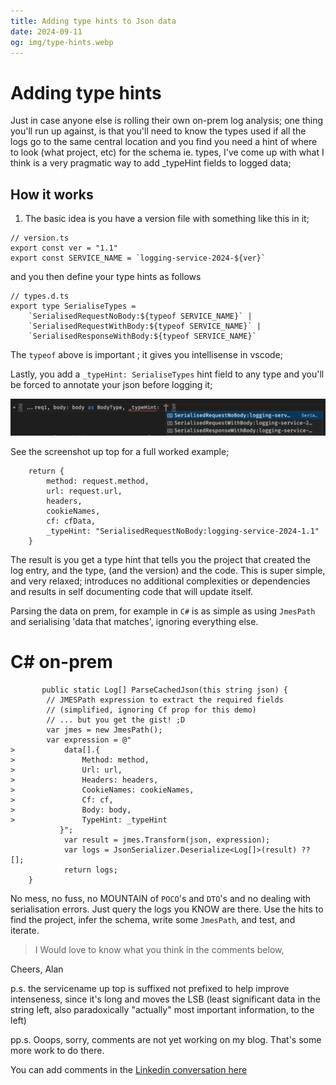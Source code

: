 ```yaml
---
title: Adding type hints to Json data
date: 2024-09-11
og: img/type-hints.webp
---
```


# Adding type hints

Just in case anyone else is rolling their own on-prem log analysis; one thing you'll run up against, is that you'll need to know the types used if all the logs go to the same central location and you find you need a hint of where to look (what project, etc) for the schema ie. types, I've come up with what I think is a very pragmatic way to add _typeHint fields to logged data; 

## **How it works**

1. The basic idea is you have a version file with something like this in it;

```ts.numbered
// version.ts
export const ver = "1.1"
export const SERVICE_NAME = `logging-service-2024-${ver}`
```

and you then define your type hints as follows

```ts.numbered
// types.d.ts
export type SerialiseTypes =
    `SerialisedRequestNoBody:${typeof SERVICE_NAME}` |
    `SerialisedRequestWithBody:${typeof SERVICE_NAME}` |
    `SerialisedResponseWithBody:${typeof SERVICE_NAME}`
```

The `typeof` above is important ; it gives you intellisense in vscode;

Lastly, you add a `_typeHint: SerialiseTypes` hint field to any type and you'll be forced to annotate your json before logging
 it; 
 
 ![Example intellisense you get](img/typehint-intellisense.webp)
 
 See the screenshot up top for a full worked example;

```ts.numbered
    return {
        method: request.method,
        url: request.url,
        headers,
        cookieNames,
        cf: cfData,
        _typeHint: "SerialisedRequestNoBody:logging-service-2024-1.1"
    }
```

The result is you get a type hint that tells you the project that created the log entry, and the type, (and the version) and the code. This is super simple, and very relaxed; introduces no additional complexities or dependencies and results in self documenting code that will update itself. 

Parsing the data on prem, for example in `C#` is as simple as using `JmesPath` and serialising 'data that matches', ignoring everything else. 

# C# on-prem
```cs.numbered
       public static Log[] ParseCachedJson(this string json) {
        // JMESPath expression to extract the required fields 
        // (simplified, ignoring Cf prop for this demo)
        // ... but you get the gist! ;D 
        var jmes = new JmesPath();
        var expression = @"
>           data[].{
>               Method: method,
>               Url: url,
>               Headers: headers,
>               CookieNames: cookieNames,
>               Cf: cf,
>               Body: body,
>               TypeHint: _typeHint
           }";
            var result = jmes.Transform(json, expression);
            var logs = JsonSerializer.Deserialize<Log[]>(result) ?? [];
            return logs;
    }
```

No mess, no fuss, no MOUNTAIN of `POCO`'s and `DTO`'s and no dealing with serialisation errors. Just query the logs you KNOW are there. Use the hits to find the project, infer the schema, write some `JmesPath`, and test, and iterate. 

> I Would love to know what you think in the comments below, 

Cheers, Alan

p.s. the servicename up top is suffixed not prefixed to help improve intenseness, since it's long and moves the LSB (least significant data in the string left, also paradoxically "actually" most important information, to the left)

pp.s. Ooops, sorry, comments are not yet working on my blog. That's some more work to do there.

You can add comments in the [Linkedin conversation here](https://www.linkedin.com/feed/update/urn:li:activity:7252375030951559168?commentUrn=urn%3Ali%3Acomment%3A%28activity%3A7252375030951559168%2C7252375713461288960%29&dashCommentUrn=urn%3Ali%3Afsd_comment%3A%287252375713461288960%2Curn%3Ali%3Aactivity%3A7252375030951559168%29)